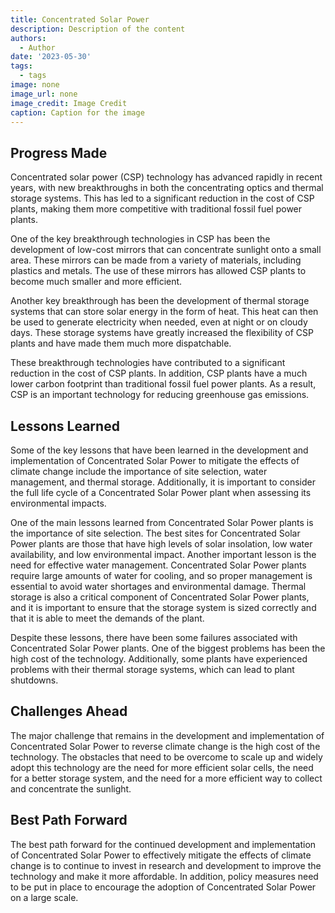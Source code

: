 ```yaml
---
title: Concentrated Solar Power
description: Description of the content
authors:
  - Author
date: '2023-05-30'
tags:
  - tags
image: none
image_url: none
image_credit: Image Credit
caption: Caption for the image
---
```


## Progress Made

Concentrated solar power (CSP) technology has advanced rapidly in recent years, with new breakthroughs in both the concentrating optics and thermal storage systems. This has led to a significant reduction in the cost of CSP plants, making them more competitive with traditional fossil fuel power plants.

One of the key breakthrough technologies in CSP has been the development of low-cost mirrors that can concentrate sunlight onto a small area. These mirrors can be made from a variety of materials, including plastics and metals. The use of these mirrors has allowed CSP plants to become much smaller and more efficient.

Another key breakthrough has been the development of thermal storage systems that can store solar energy in the form of heat. This heat can then be used to generate electricity when needed, even at night or on cloudy days. These storage systems have greatly increased the flexibility of CSP plants and have made them much more dispatchable.

These breakthrough technologies have contributed to a significant reduction in the cost of CSP plants. In addition, CSP plants have a much lower carbon footprint than traditional fossil fuel power plants. As a result, CSP is an important technology for reducing greenhouse gas emissions.

## Lessons Learned

Some of the key lessons that have been learned in the development and implementation of Concentrated Solar Power to mitigate the effects of climate change include the importance of site selection, water management, and thermal storage. Additionally, it is important to consider the full life cycle of a Concentrated Solar Power plant when assessing its environmental impacts.

One of the main lessons learned from Concentrated Solar Power plants is the importance of site selection. The best sites for Concentrated Solar Power plants are those that have high levels of solar insolation, low water availability, and low environmental impact. Another important lesson is the need for effective water management. Concentrated Solar Power plants require large amounts of water for cooling, and so proper management is essential to avoid water shortages and environmental damage. Thermal storage is also a critical component of Concentrated Solar Power plants, and it is important to ensure that the storage system is sized correctly and that it is able to meet the demands of the plant.

Despite these lessons, there have been some failures associated with Concentrated Solar Power plants. One of the biggest problems has been the high cost of the technology. Additionally, some plants have experienced problems with their thermal storage systems, which can lead to plant shutdowns.

## Challenges Ahead

The major challenge that remains in the development and implementation of Concentrated Solar Power to reverse climate change is the high cost of the technology. The obstacles that need to be overcome to scale up and widely adopt this technology are the need for more efficient solar cells, the need for a better storage system, and the need for a more efficient way to collect and concentrate the sunlight.

## Best Path Forward

The best path forward for the continued development and implementation of Concentrated Solar Power to effectively mitigate the effects of climate change is to continue to invest in research and development to improve the technology and make it more affordable. In addition, policy measures need to be put in place to encourage the adoption of Concentrated Solar Power on a large scale.
